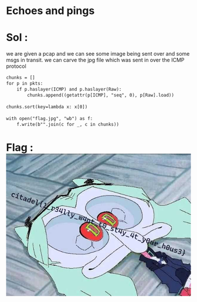 # Echoes and pings 

# Sol : 
we are given a pcap and we can see some image being sent over and some msgs in transit. we can carve the  jpg file which  was sent in over the ICMP protocol


```
chunks = []
for p in pkts:
    if p.haslayer(ICMP) and p.haslayer(Raw):
        chunks.append((getattr(p[ICMP], "seq", 0), p[Raw].load))

chunks.sort(key=lambda x: x[0])

with open("flag.jpg", "wb") as f:
    f.write(b"".join(c for _, c in chunks))
```

# Flag : ![alt text](image.png)